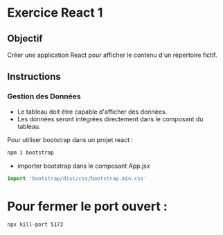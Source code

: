 # Exercice React 1

## Objectif
Créer une application React pour afficher le contenu d'un répertoire fictif.

## Instructions

### Gestion des Données
- Le tableau doit être capable d'afficher des données. 
- Les données seront intégrées directement dans le composant du tableau.

Pour utiliser bootstrap dans un projet react : 

```bash
npm i bootstrap
```

- importer bootstrap dans le composant App.jsx

```jsx
import 'bootstrap/dist/css/bootstrap.min.css'
```

# Pour fermer le port ouvert : 

```bash
npx kill-port 5173
```